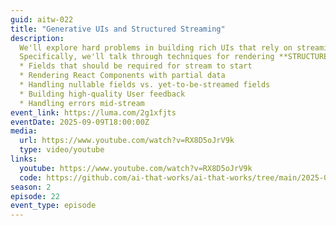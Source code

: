```yaml
---
guid: aitw-022
title: "Generative UIs and Structured Streaming"
description:
  We'll explore hard problems in building rich UIs that rely on streaming data from LLMs.
  ​Specifically, we'll talk through techniques for rendering **STRUCTURED** outputs from LLMs, with real-world examples of how to handle partially-streamed outputs over incomplete JSON data. We'll explore advanced needs like
  * Fields that should be required for stream to start
  * ​Rendering React Components with partial data
  ​* Handling nullable fields vs. yet-to-be-streamed fields
  * ​Building high-quality User feedback
  * ​Handling errors mid-stream
event_link: https://luma.com/2g1xfjts
eventDate: 2025-09-09T18:00:00Z
media:
  url: https://www.youtube.com/watch?v=RX8D5oJrV9k
  type: video/youtube
links:
  youtube: https://www.youtube.com/watch?v=RX8D5oJrV9k
  code: https://github.com/ai-that-works/ai-that-works/tree/main/2025-09-09-generative-uis
season: 2
episode: 22
event_type: episode
---
```

